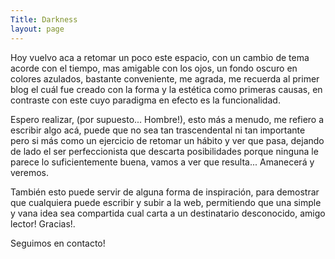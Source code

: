 ```yaml
---
Title: Darkness
layout: page
---
```

Hoy vuelvo aca a retomar un poco este espacio, con un cambio de tema acorde con el tiempo, mas amigable con los ojos, un fondo oscuro en colores azulados, bastante conveniente, me agrada, me recuerda al primer blog el cuál fue creado con la forma y la estética como primeras causas, en contraste con este cuyo paradigma en efecto es la funcionalidad.

Espero realizar, (por supuesto... Hombre!), esto más a menudo, me refiero a escribir algo acá, puede que no sea tan trascendental ni tan importante pero si más como un ejercicio de retomar un hábito y ver que pasa, dejando de lado el ser perfeccionista que descarta posibilidades porque ninguna le parece lo suficientemente buena, vamos a ver que resulta... Amanecerá y veremos.

También esto puede servir de alguna forma de inspiración, para demostrar que cualquiera puede escribir y subir a la web, permitiendo que una simple y vana idea sea compartida cual carta a un destinatario desconocido, amigo lector! Gracias!.

Seguimos en contacto!
